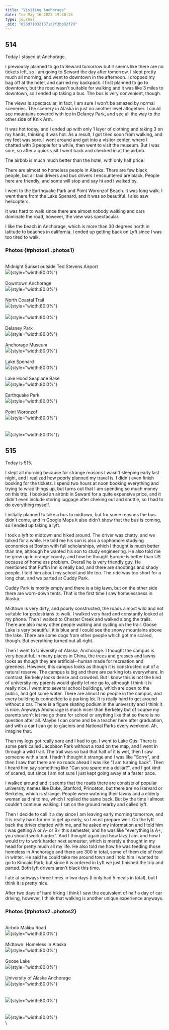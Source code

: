 ```yaml
---
title: "Visiting Anchorage"
date: Tue May 16 2023 19:40:24
type: journal
_oid: "655d710321371c2f3bb92f29"
---
```

## 514

Today I stayed at Anchorage.

I previously planned to go to Seward tomorrow but it seems like there
are no tickets left, so I am going to Seward the day after tomorrow. I
slept pretty much all morning, and went to downtown in the afternoon. I
dropped my bag off at the hotel, and carried my backpack. I first
planned to go to downtown, but the road wasn\'t suitable for walking and
it was like 3 miles to downtown, so I ended up taking a bus. The bus is
very convenient, though.

The views is spectacular, in fact, I am sure I won\'t be amazed by
normal sceneries. The scenery in Alaska in just on another level
altogether. I could see mountains covered with ice in Delaney Park, and
see all the way to the other side of Knik Arm.

It was hot today, and I ended up with only 1 layer of clothing and
taking 3 on my hands, thinking it was hot. As a result, I got tired soon
from walking, and my feet was sore. I went around and got into a visitor
center, where I chatted with 3 people for a while, then went to visit
the museum. But I was sore, so after a quick visit I went back and
checked in at the airbnb.

The airbnb is much much better than the hotel, with only half price.

There are almost no homeless people in Alaska. There are few black
people, but all taxi drivers and bus drivers I encountered are black.
People here are friendly, and some will stop and say hi and I walked by.

I went to the Earthquake Park and Point Woronzof Beach. It was long
walk. I went there from the Lake Spenard, and it was so beautiful. I
also saw helicopters.

It was hard to walk since there are almost nobody walking and cars
dominate the road, however, the view was spectacular.

I like the beach in Anchorage, which is more than 30 degrees north in
latitude to beaches in california. I ended up getting back on Lyft since
I was too tired to walk.

### Photos {#photos1 .photos1}

\
Midnight Sunset outside Ted Stevens Airport\
![](https://lh7-us.googleusercontent.com/ziFcv5ZsgLjhYD617bDNTDJfhhmuTkauZfGxHQ1LJ8vSZk0IVO9-ijWBU0KGHVBQpUm2XaJgexR6AFaooOwlL5gxUw-fn7r9aw2lLfaYPz5LGIHMWXDAWYCjHVHaA8k6C84RiD3b9sSrKZN1ucCs8dM=s800){style="width:80.0%"}\
\
Downtown Anchorage\
![](https://lh7-us.googleusercontent.com/F6wXRJVFI6Ptl38ABdm6eE61G_RczPGKoRPq8BzhVBYRGknj8rDb1KjubeTqwcnChYVntlkeKgCBxWLn0JZTw-H12giOjtND0Rc429gSSJmcw1BjTOCFpSSzK_6X8CHzz2ycxyW_xLFOtBeA7IIk_0Y=s800){style="width:80.0%"}\
\
North Coastal Trail\
![](https://lh7-us.googleusercontent.com/6bO8bwF0nU_sZ7fSq_xQpJ1dhr_oJibqpbnHRFVTA60e6lWa5FV4JeHHVyRZEHcdpWppiC5mkXI87s1zBzLOdlSf0yBxNtVYb6iGyIL0U1fZqcvpvyOsLXO_icoRDOjB475vlRzLfiOExA2KG0yQXnc=s800){style="width:80.0%"}\
\
![](https://lh7-us.googleusercontent.com/UEEh1Y3EdsAwbPy3XusxQe2LbOwTVvEKbrj1pEQBca3BXBAuSOM5AJqh0P8p73ArAT2EjAwYeAK_0Vyadqe5K_-e4_bvq2qocRAeHklTONTuQFpJOWqwRgH-AdcUkrtxq02jmITFxZjpHRK3cxeEa_M=s800){style="width:80.0%"}\
\
Delaney Park\
![](https://lh7-us.googleusercontent.com/4HA1DgZMkepbqJ9aTV9tyXJUQH6uYWks0GCUib99NCT9YM31GMC2i9dVDiFOqrtLobZpafNfSi_oG3F-eUakKpfW09vSDfg23NtftNGokHXYi5fJtkCHN0-2Js1EKMrfUaNcjXKzIXoC0UGsuEsoOVA=s800){style="width:80.0%"}\
\
Anchorage Museum\
![](https://lh7-us.googleusercontent.com/dhNOyNW6iEdHEdF0cJCUxb-7yhC2abIxJmDEtYSeF7FrUKmTuc1546X7-gg3vDt51dPb5sKSVvBp-CMkdZYa88CeXU4pnCir_yqB_lZ0caL8jHJcdnO733lhwyeXhhclir1hxQMoB8cqk1gTJxwG0M8=s800){style="width:80.0%"}\
\
Lake Spenard\
![](https://lh7-us.googleusercontent.com/gLRo7wHXL_SDR6t_lsZbD7DUw80xahqs3Z7bhRTSQnI0HV35mEEjnsAaaJ8i8_PIRente6PF9qhSgG9xPAvgFnldXfelq2auH8EjUBaYGpnFUDwSUeMQqvl1f__6IypYmfzqUDW9fcoANsYJjmyaqJQ=s800){style="width:80.0%"}\
\
Lake Hood Seaplane Base\
![](https://lh7-us.googleusercontent.com/POCFrlqWzxVwwXh0_3654zEmyE81lMOxVGc9mcj8IcA9P-b9tnVUZjSS3SaSa9fSJoKATcI6MnP2zO_-bvKFgDBKyzPvsQnYP2eCXlfcQQFlXPZSLoHwV3Cn7lpVHrPiRMILrOgbkjP84dK3qHexzXQ=s800){style="width:80.0%"}\
\
Earthquake Park\
![](https://lh7-us.googleusercontent.com/8XBN8bi8Om1S7ZQ8hbSz7XCQzFoUVPevDZwV2ZLwehZl5zu_xM2C9VTe5xhA29dJWaakAZ9mcNRpMSohoGnAW05CnAvgxwSl4K0NbNc58B5xR_nNYxqd84Fg_Oc559HoXDeKzdABC1iFKz9ESIpvuZM=s800){style="width:80.0%"}\
\
Point Woronzof\
![](https://lh7-us.googleusercontent.com/yZ4mtTmCPJGSmNTU9JgAcoE3h2ZZhp4PCXqA6rdVhW7Gc4tYDrRmFFthkJmCYrPADhKfW-eikldeXltzgrNKNOUXtJkb7Ef-xn7t0eWhUSl3Mf_ptNUDLDNC_wPMm4M-QtG5VeKdhWSlhiOrE37PGzQ=s800){style="width:80.0%"}\
\
\
![](https://lh7-us.googleusercontent.com/eLhbim1OVZ3g9wBBS6ci8JdTRX3rxZRQpo4mLYh54vOcFkvFS7oMWHffEg35ofD6zcypjED_awtLCoHwVRmeJZr7Vi0rJhr-mblHfVqfj7OfYrrX7o4V4xa35HsoSS_EW4AmCr-WFTQdOYo-ZNqy_WU=s800){style="width:80.0%"}\

## 515

Today is 515.

I slept all morning because for strange reasons I wasn\'t sleeping early
last night, and I realized how poorly planned my travel is. I didn\'t
even finish booking for the tickets. I spend two hours at noon booking
everything and trying to wrap things up, but turns out that I am
spending so much money on this trip. I booked an airbnb in Seward for a
quite expensive price, and it didn\'t even include storing luggage after
cheking out and shuttle, so I had to do everything myself.

I initially planned to take a bus to midtown, but for some reasons the
bus didn\'t come, and in Google Maps it also didn\'t show that the bus
is coming, so I ended up taking a lyft.

I took a lyft to midtown and hiked around. The driver was chatty, and we
talked for a while. He told me his son is also a sophomore studying
economics at Boston with full scholarships, which I thought is much
better than me, although he wanted his son to study engineering. He also
told me he grew up in orange county, and how he thought Europe is better
than US because of homeless problem. Overall he is very friendly guy. He
mentioned that Puffin Inn is really bad, and there are shootings and
shady people. I told him about my school and life too. The ride was too
short for a long chat, and we parted at Cuddy Park.

Cuddy Park is mostly empty and there is a big lawn, but on the other
side there are worn-down tents. That is the first time I saw
homelessness in Alaska.

Midtown is very dirty, and poorly constructed, the roads almost wild and
not suitable for pedestrians to walk. I walked very hard and constantly
looked at my phone. Then I walked to Chester Creek and walked along the
trails. There are also many other people walking and cycling on the
trail. Goose Lake is very beautiful, it is blue and I could see the
snowy mountains above the lake. There are some dogs from other people
which got me scared, though. But everything turned out all right.

Then I went to University of Alaska, Anchorage. I thought the campus is
very beautiful. In many places in China, the trees and grasses and lawns
looks as though they are artificial\--human made for recreation and
greeness. However, this campus looks as though it is constructed out of
a natural reserve. The campus is big and there are parking lots
everywhere. In contrast, Berkeley looks dense and crowded. But I know
this is not the kind of university my parents would gladly let me go to,
although I think it is really nice. I went into several school
buildings, which are open to the public, and got some water. There are
almost no people in the campus, and every building is connected to a
parking lot. It is really hard to get around without a car. There is a
figure skating podium in the university and I think it is nice. Anyways
Anchorage is much nicer than Berkeley but of course my parents won\'t
let me go there for school or anything like that so there is no question
after all. Maybe I can come and be a teacher here after graduation, and
with a car I can go to glaciers and National Parks every weekend. Ah,
imagine that.

Then my legs got really sore and I had to go. I went to Lake Otis. There
is some park called Jacobson Park without a road on the map, and I went
in through a wild trail. The trail was so bad that half of it is wet,
then I saw someone with a tent. I hadn\'t thought it strange and I was
like \"Sorry\", and then I saw that there are no roads ahead I was like
\"I am turning back\". Then I heard him say something like \"Can you
spare me a dollar?\", and I got kind of scared, but since I am not sure
I just kept going away at a faster pace.

I walked around and it seems that the roads there are consists of
popular university names like Duke, Stanford, Princeton, but there are
no Harvard or Berkeley, which is strange. People were watering their
lawns and a elderly woman said hi to me, which I replied the same back.
But by the time I almost couldn\'t continue walking. I sat on the ground
nearby and called lyft.

Then I decide to call it a day since I am leaving early morning
tomorrow, and it is really hard for me to get up early, so I must
prepare well. On the lyft back the driver chatted with me, and he asked
my information and I told him I was getting A or A- or B+ this semester,
and he was like \"everything is A+, you should work harder\". And I
thought again just how lazy I am, and how I would try to work harder
next semester, which is merely a thought in my head for pretty much all
my life. He also told me how he was feeding those homeless in Anchorage
and there are 300 in total, some of them die of frost in winter. He said
he could take me around town and I told him I wanted to go to Kincaid
Park, but since it is ordered in Lyft we just finished the trip and
parted. Both lyft drivers aren\'t black this time.

I ate at subways three times in two days (I only had 5 meals in total),
but I think it is pretty nice.

After two days of hard hiking I think I saw the equivalent of half a day
of car driving, however, I think that walking is another unique
experience anyways.

### Photos {#photos2 .photos2}

\
Airbnb Malibu Road\
![](https://lh7-us.googleusercontent.com/OZCFzQfT-VjNfnhIhwIwnH4YYWy9Nw1sGzmajYCSb6GUo9MZ0lkknK7669MDSFT3pMjIYnVHB-Vvc5gZy_RYVE2fjm4ZyyVNoQGniJbmQM63ErPbhKpCtF7M0Mr-kwj-tNGor0xrByaKEsFBlw2WGsU=s800){style="width:80.0%"}\
\
Midtown: Homeless in Alaska\
![](https://lh7-us.googleusercontent.com/h36i8c-zqrnX7Z08xT5A9sp_EUAsPiBAez9d2dGWQFbcKFH6sok1ASqAy6Upe51Z69SuNKiTQR0JF3cfTqY7T-HXejG-mp_5iawLflWxWm9rAV0DgjZN5P-bb_q21ApNEtxD96WFaSijmxaK-MGM_9Q=s800){style="width:80.0%"}\
\
Goose Lake\
![](https://lh7-us.googleusercontent.com/EXVEXhuD9QDDBo3TUscDYdeDpJXPGp34D9iVRNdzS9VJGDbTXTQQyyvhwZ1i2GXfzzwbKuYLlUcZQ4el2hWLxTYZUb7DdQAGnUgHce5Px38B0dTT5qxxFj5bHAtDHIg5CR2ppXLYc4VMNySi00T_BH4=s800){style="width:80.0%"}\
\
University of Alaska Anchorage\
![](https://lh7-us.googleusercontent.com/kvAk_gFW0WgsfMSySaNVBldsls9rCPbyW31jFenHlWGd-YFmy7n6kMv6VLygorl3_jzzjLTLoDzMnC1afolyhVvuNnqpiYGGd9KzWOhl2HJgjOzsygNeiVukB2ThmH8E8r7nV0gxHZ7U5u50Gh9DKBg=s800){style="width:80.0%"}\
\
\
![](https://lh7-us.googleusercontent.com/VzSGkJ7A5Eyl9vVBzbv9AWBVHxl3O1to-Yriu97yLexhEBb44LVg_IigPVkYXk64njM95bMXZgZQDPOY9krQM5oboCPio72YCCnokX45HRrILCf-k0f98oi90hN3_JtTpbiVe-WOOLxXbccGeURtW04=s800){style="width:80.0%"}\
\
\
![](https://lh7-us.googleusercontent.com/flcIzTSKFrtdfGwueNaOU_z9zPbQKolzyV1ZARrNuIX7I788MxQzZuPdXKmaG19yg_zNOGAubQZ3IrcUFKWK6uruzTvfxWGSlquQ6t9I7ulP_YvA0qRq1prnvC3n_OS7tgkQZqyaY7_cE6dz0FsxpTo=s800){style="width:80.0%"}\
\



